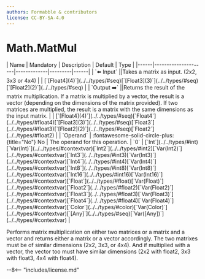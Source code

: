 ```yaml
---
authors: Formabble & contributors
license: CC-BY-SA-4.0
---
```



# Math.MatMul

<div class="sh-parameters" markdown="1">
| Name | Mandatory | Description | Default | Type |
|------|---------------------|-------------|---------|------|
| `⬅️ Input` ||Takes a matrix as input. (2x2, 3x3 or 4x4) | | [`[Float4](4)`](../../types/#seq)[`[Float3](3)`](../../types/#seq)[`[Float2](2)`](../../types/#seq) |
| `Output ➡️` ||Returns the result of the matrix multiplication. If a matrix is multiplied by a vector, the result is a vector (depending on the dimensions of the matrix provided). If two matrices are multiplied, the result is a matrix with the same dimensions as the input matrix. | | [`[Float4](4)`](../../types/#seq)[`Float4`](../../types/#float4)[`[Float3](3)`](../../types/#seq)[`Float3`](../../types/#float3)[`[Float2](2)`](../../types/#seq)[`Float2`](../../types/#float2) |
| `Operand` | :fontawesome-solid-circle-plus:{title="No"} No  | The operand for this operation. | `0` | [`Int`](../../types/#int)[`Var(Int)`](../../types/#contextvar)[`Int2`](../../types/#int2)[`Var(Int2)`](../../types/#contextvar)[`Int3`](../../types/#int3)[`Var(Int3)`](../../types/#contextvar)[`Int4`](../../types/#int4)[`Var(Int4)`](../../types/#contextvar)[`Int8`](../../types/#int8)[`Var(Int8)`](../../types/#contextvar)[`Int16`](../../types/#int16)[`Var(Int16)`](../../types/#contextvar)[`Float`](../../types/#float)[`Var(Float)`](../../types/#contextvar)[`Float2`](../../types/#float2)[`Var(Float2)`](../../types/#contextvar)[`Float3`](../../types/#float3)[`Var(Float3)`](../../types/#contextvar)[`Float4`](../../types/#float4)[`Var(Float4)`](../../types/#contextvar)[`Color`](../../types/#color)[`Var(Color)`](../../types/#contextvar)[`[Any]`](../../types/#seq)[`Var([Any])`](../../types/#contextvar) |

</div>

Performs matrix multiplication on either two matrices or a matrix and a vector and returns either a matrix or a vector accordingly. The two matrixes must be of similar dimensions (2x2, 3x3, or 4x4). And if multiplied with a vector, the vector too must have similar dimensions (2x2 with float2, 3x3 with float3, 4x4 with float4).

--8<-- "includes/license.md"

